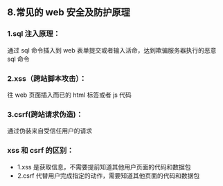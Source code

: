 ## 8.常见的 web 安全及防护原理

### 1.sql 注入原理：

通过 sql 命令插入到 web 表单提交或者输入活命，达到欺骗服务器执行的恶意 sql 命令

### 2.xss（跨站脚本攻击）：

往 web 页面插入而已的 html 标签或者 js 代码

### 3.csrf(跨站请求伪造)：

通过伪装来自受信任用户的请求

### xss 和 csrf 的区别：

* 1.xss 是获取信息，不需要提前知道其他用户页面的代码和数据包
* 2.csrf 代替用户完成指定的动作，需要知道其他页面的代码和数据包
